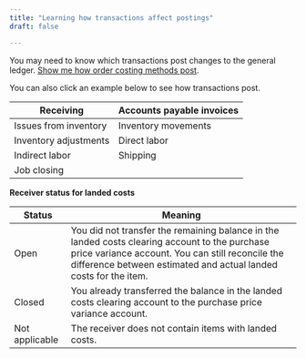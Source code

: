 ```yaml
---
title: "Learning how transactions affect postings"
draft: false

---
```


You may need to know which transactions post changes to the general ledger. [Show me how order costing methods post]().

You can also click an example below to see how transactions post.

| Receiving             | Accounts payable invoices |
|-----------------------|---------------------------|
| Issues from inventory | Inventory movements       |
| Inventory adjustments | Direct labor              |
| Indirect labor        | Shipping                  |
| Job closing           |                           |

**Receiver status for landed costs**

| **Status**     | **Meaning**                                                                                                                                                                                                            |
|----------------|------------------------------------------------------------------------------------------------------------------------------------------------------------------------------------------------------------------------|
| Open           | You did not transfer the remaining balance in the landed costs clearing account to the purchase price variance account. You can still reconcile the difference between estimated and actual landed costs for the item. |
| Closed         | You already transferred the balance in the landed costs clearing account to the purchase price variance account.                                                                                                       |
| Not applicable | The receiver does not contain items with landed costs.                                                                                                                                                                 |